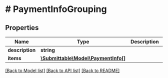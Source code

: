 # # PaymentInfoGrouping

## Properties

Name | Type | Description | Notes
------------ | ------------- | ------------- | -------------
**description** | **string** |  | [optional]
**items** | [**\Submittable\Model\PaymentInfo[]**](PaymentInfo.md) |  | [optional]

[[Back to Model list]](../../README.md#models) [[Back to API list]](../../README.md#endpoints) [[Back to README]](../../README.md)
